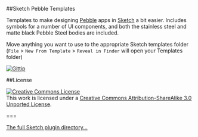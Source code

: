 ##Sketch Pebble Templates

Templates to make designing [Pebble](http://getpebble.com) apps in [Sketch](http://bohemiancoding.com/sketch/) a bit easier. Includes symbols for a number of UI components, and both the stainless steel and matte black Pebble Steel bodies are included.

Move anything you want to use to the appropriate Sketch templates folder (`File` > `New From Template` > `Reveal in Finder` will open your Templates folder)

[![Gittip](http://img.shields.io/gratipay/sebj.svg)](https://gratipay.com/sebj/)

##License

<a rel="license" href="http://creativecommons.org/licenses/by-sa/3.0/deed.en_US"><img alt="Creative Commons License" style="border-width:0" src="http://i.creativecommons.org/l/by-sa/3.0/88x31.png" /></a><br />This work is licensed under a <a rel="license" href="http://creativecommons.org/licenses/by-sa/3.0/deed.en_US">Creative Commons Attribution-ShareAlike 3.0 Unported License</a>.

===

<a href="https://github.com/sketchplugins/plugin-directory">The full Sketch plugin directory...</a>